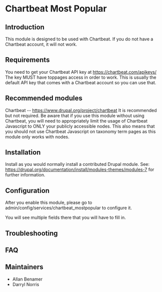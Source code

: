 # Chartbeat Most Popular

## Introduction
This module is designed to be used with Chartbeat. If you do not have a Chartbeat account, it will not work.

## Requirements
You need to get your Chartbeat API key at https://chartbeat.com/apikeys/
The key MUST have toppages access in order to work. This is usually the default API key that comes with a Chartbeat 
account so you can use that.

## Recommended modules
Chartbeat -- https://www.drupal.org/project/chartbeat
It is recommended but not required. Be aware that if you use this module without using Chartbeat, you will need to 
appropriately limit the usage of Chartbeat Javascript to ONLY your publicly accessible nodes. This also means that you
should not use Chartbeat Javascript on taxonomy term pages as this module only works with nodes.

## Installation
Install as you would normally install a contributed Drupal module. See:
https://drupal.org/documentation/install/modules-themes/modules-7
for further information.

## Configuration
After you enable this module, please go to admin/config/services/chartbeat_mostpopular to configure it.

You will see multiple fields there that you will have to fill in.

## Troubleshooting
## FAQ
## Maintainers
 * Allan Benamer
 * Darryl Norris
